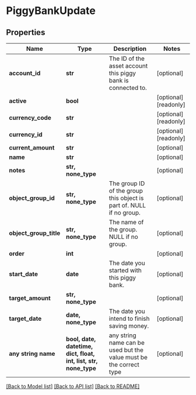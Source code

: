 # PiggyBankUpdate


## Properties
Name | Type | Description | Notes
------------ | ------------- | ------------- | -------------
**account_id** | **str** | The ID of the asset account this piggy bank is connected to. | [optional] 
**active** | **bool** |  | [optional] [readonly] 
**currency_code** | **str** |  | [optional] [readonly] 
**currency_id** | **str** |  | [optional] [readonly] 
**current_amount** | **str** |  | [optional] 
**name** | **str** |  | [optional] 
**notes** | **str, none_type** |  | [optional] 
**object_group_id** | **str, none_type** | The group ID of the group this object is part of. NULL if no group. | [optional] 
**object_group_title** | **str, none_type** | The name of the group. NULL if no group. | [optional] 
**order** | **int** |  | [optional] 
**start_date** | **date** | The date you started with this piggy bank. | [optional] 
**target_amount** | **str, none_type** |  | [optional] 
**target_date** | **date, none_type** | The date you intend to finish saving money. | [optional] 
**any string name** | **bool, date, datetime, dict, float, int, list, str, none_type** | any string name can be used but the value must be the correct type | [optional]

[[Back to Model list]](../README.md#documentation-for-models) [[Back to API list]](../README.md#documentation-for-api-endpoints) [[Back to README]](../README.md)


